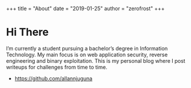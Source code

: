 +++
title = "About"
date = "2019-01-25"
author = "zerofrost"
+++

# **Hi There**

I’m currently a student pursuing a bachelor’s degree in Information Technology. My main focus is on web application security, reverse engineering and binary exploitation.
This is my personal blog where I post writeups for challenges from time to time.


<!-- **may u needs ✨** -->

- https://github.com/allannjuguna

